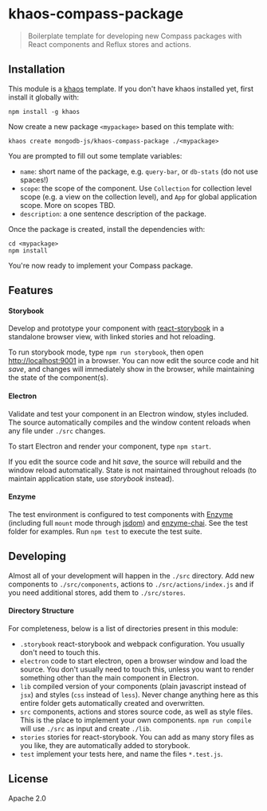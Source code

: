 # khaos-compass-package

> Boilerplate template for developing new Compass packages with React components
and Reflux stores and actions.

## Installation

This module is a [khaos][khaos] template. If you don't have khaos installed yet, first install it globally with:

```
npm install -g khaos
```

Now create a new package `<mypackage>` based on this template with:

```
khaos create mongodb-js/khaos-compass-package ./<mypackage>
```

You are prompted to fill out some template variables:

- `name`: short name of the package, e.g. `query-bar`, or `db-stats` (do not use spaces!)
- `scope`: the scope of the component. Use `Collection` for collection level scope (e.g. a view
  on the collection level), and `App` for global application scope. More on scopes TBD.
- `description`: a one sentence description of the package.

Once the package is created, install the dependencies with:

```
cd <mypackage>
npm install
```

You're now ready to implement your Compass package.

## Features

#### Storybook

Develop and prototype your component with [react-storybook][react-storybook] in a standalone browser view, with linked stories and hot reloading.

To run storybook mode, type `npm run storybook`, then open
[http://localhost:9001](http://localhost:9001) in a browser. You can now edit the source code and hit _save_, and changes will immediately show in the browser, while maintaining the state of the component(s).

#### Electron

Validate and test your component in an Electron window, styles included. The source automatically compiles and the window content reloads when any file under `./src` changes.

To start Electron and render your component, type `npm start`.

If you edit the source code and hit _save_, the source will rebuild and the window reload automatically. State is not maintained throughout reloads (to maintain application state, use _storybook_ instead).

#### Enzyme

The test environment is configured to test components with [Enzyme][enzyme] (including full `mount` mode through [jsdom][jsdom]) and [enzyme-chai][enzyme-chai]. See the test folder for examples. Run `npm test` to execute the test suite.

## Developing

Almost all of your development will happen in the `./src` directory. Add new components
to `./src/components`, actions to `./src/actions/index.js` and if you need additional stores, add them to `./src/stores`.

#### Directory Structure

For completeness, below is a list of directories present in this module:

- `.storybook` react-storybook and webpack configuration. You usually don't need to touch this.
- `electron` code to start electron, open a browser window and load the source. You don't usually need to touch this, unless you want to render something other than the main component in Electron.
- `lib` compiled version of your components (plain javascript instead of `jsx`) and styles (`css` instead of `less`). Never change anything here as this entire folder gets automatically created and overwritten.
- `src` components, actions and stores source code, as well as style files. This is the place to implement your own components. `npm run compile` will use `./src` as input and create `./lib`.
- `stories` stories for react-storybook. You can add as many story files as you like, they are automatically added to storybook.
- `test` implement your tests here, and name the files `*.test.js`.


## License

Apache 2.0

[react-storybook]: https://github.com/kadirahq/react-storybook
[khaos]: http://khaos.io/
[enzyme]: http://airbnb.io/enzyme/
[enzyme-chai]: https://github.com/producthunt/chai-enzyme
[jsdom]: https://github.com/tmpvar/jsdom
